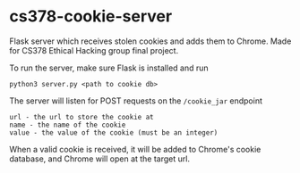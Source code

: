 # cs378-cookie-server
Flask server which receives stolen cookies and adds them to Chrome. Made for CS378 Ethical Hacking group final project.

To run the server, make sure Flask is installed and run
```
python3 server.py <path to cookie db>
```

The server will listen for POST requests on the `/cookie_jar` endpoint
```
url - the url to store the cookie at
name - the name of the cookie
value - the value of the cookie (must be an integer)
```

When a valid cookie is received, it will be added to Chrome's cookie database, and
Chrome will open at the target url.
